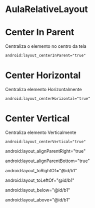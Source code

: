 # AulaRelativeLayout

# Center In Parent
Centraliza o elemento no centro da tela
```
android:layout_centerInParent="true"
```
# Center Horizontal
Centraliza elemento Horizontalmente
```
android:layout_centerHorizontal="true"
```
# Center Vertical
Centraliza elemento Verticalmente
```
android:layout_centerVertical="true"
```

android:layout_alignParentRight="true"

android:layout_alignParentBottom="true"

android:layout_toRightOf="@id/b1"

android:layout_toLeftOf="@id/b1"

android:layout_below="@id/b1"

android:layout_above="@id/b1"